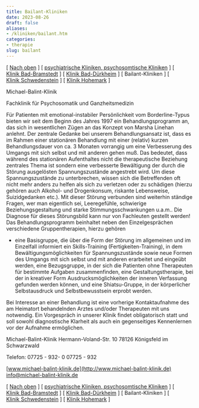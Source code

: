 ```yaml
---
title: Bailant-Kliniken
date: 2023-08-26
draft: false
aliases:
- /kliniken/bailant.htm
categories:
- therapie
slug: bailant
---
```



[ [Nach oben](kliniken.htm) ] [ [psychiatrische Kliniken, psychosomtische Kliniken](psychiatrische_kliniken.htm) ] [ [Klinik Bad-Bramstedt](badbramstedt.htm) ] [ [Klinik Bad-Dürkheim](badduerkheim.htm) ] [ Bailant-Kliniken ] [ [Klinik Schwedenstein](schwedenstein.htm) ] [ [Klinik Hohemark](hohemark.htm) ]

Michael-Balint-Klinik

Fachklinik für Psychosomatik
und Ganzheitsmedizin

Für Patienten mit emotional-instabiler Persönlichkeit
vom Borderline-Typus bieten wir seit dem Beginn des Jahres 1997 ein
Behandlungsprogramm an, das sich in wesentlichen Zügen an das Konzept von
Marsha Linehan anlehnt. Der zentrale Gedanke bei unserem Behandlungsansatz ist,
dass es im Rahmen einer stationären Behandlung mit einer (relativ) kurzen
Behandlungsdauer von ca. 3 Monaten vorrangig um eine Verbesserung des Umgangs
mit sich selbst und mit anderen gehen muß. Das bedeutet, dass während des
stationären Aufenthaltes nicht die therapeutische Beziehung zentrales Thema ist
sondern eine verbesserte Bewältigung der durch die Störung ausgelösten
Spannungszustände angestrebt wird. Um diese Spannungszustände zu unterbrechen,
wissen sich die Betreffenden oft nicht mehr anders zu helfen als sich zu
verletzen oder zu schädigen (hierzu gehören auch Alkohol- und Drogenkonsum,
riskante Lebensweise, Suizidgedanken etc.). Mit dieser Störung verbunden sind
weiterhin ständige Fragen, wer man eigentlich sei, Leeregefühle, schwierige
Beziehungsgestaltung und starke Stimmungsschwankungen u.a.m.. Die Diagnose für dieses Störungsbild kann nur von Fachleuten gestellt werden! Das Behandlungsprogramm beinhaltet neben den Einzelgesprächen verschiedene
Gruppentherapien, hierzu gehören

- eine Basisgruppe, die
    über die Form der Störung im allgemeinen und im Einzelfall informiert ein Skills-Training (Fertigkeiten-Training),
    in dem Bewältigungsmöglichkeiten für Spannungszustände sowie neue Formen
    des Umgangs mit sich selbst und mit anderen erarbeitet und eingeübt werden, eine Bezugsgruppe, in
    der sich die Patienten ohne Therapeuten für bestimmte Aufgaben
    zusammenfinden, eine
    Gestaltungstherapie, bei der in kreativer Form Ausdrucksmöglichkeiten der
    inneren Verfassung gefunden werden können, und eine Shiatsu-Gruppe,
    in der körperlicher Selbstausdruck und Selbstbewusstsein erprobt werden.

Bei Interesse an einer
Behandlung ist eine vorherige Kontaktaufnahme des am Heimatort behandelnden
Arztes und/oder Therapeuten mit uns notwendig. Ein Vorgespräch in unserer
Klinik findet obligatorisch statt und soll sowohl diagnostische Klarheit als
auch ein gegenseitiges Kennenlernen vor der Aufnahme ermöglichen.

Michael-Balint-Klinik Hermann-Voland-Str. 10 78126 Königsfeld im Schwarzwald

Telefon: 07725 - 932- 0 07725 -
932

[www.michael-balint-klinik.de](http://www.michael-balint-klinik.de) [info@michael-balint-klinik.de](mailto:info@michael-balint-klinik.de)

[ [Nach oben](kliniken.htm) ] [ [psychiatrische Kliniken, psychosomtische Kliniken](psychiatrische_kliniken.htm) ] [ [Klinik Bad-Bramstedt](badbramstedt.htm) ] [ [Klinik Bad-Dürkheim](badduerkheim.htm) ] [ Bailant-Kliniken ] [ [Klinik Schwedenstein](schwedenstein.htm) ] [ [Klinik Hohemark](hohemark.htm) ]